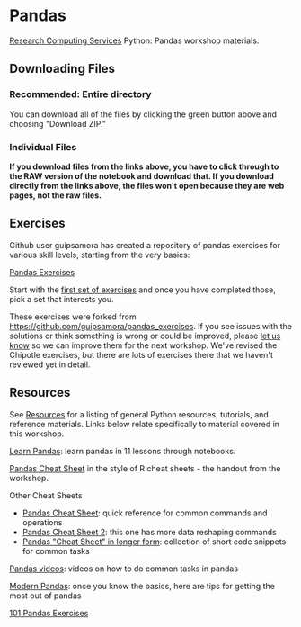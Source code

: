 # Pandas

[Research Computing Services](http://www.it.northwestern.edu/research/) Python: Pandas workshop materials.

## Downloading Files

### Recommended: Entire directory

You can download all of the files by clicking the green button above and choosing "Download ZIP."

### Individual Files

**If you download files from the links above, you have to click through to the RAW version of the notebook and download that.  If you download directly from the links above, the files won't open because they are web pages, not the raw files.**


## Exercises

Github user guipsamora has created a repository of pandas exercises for various skill levels, starting from the very basics:

[Pandas Exercises](https://github.com/nuitrcs/pandas_exercises)

Start with the [first set of exercises](https://github.com/nuitrcs/pandas_exercises/tree/master/01_Getting_%26_Knowing_Your_Data/Chipotle) and once you have completed those, pick a set that interests you.  

These exercises were forked from https://github.com/guipsamora/pandas_exercises.  If you see issues with the solutions or think something is wrong or could be improved, please [let us know](mailto:m-rich@northwestern.edu) so we can improve them for the next workshop.  We've revised the Chipotle exercises, but there are lots of exercises there that we haven't reviewed yet in detail.


## Resources

See [Resources](https://github.com/nuitrcs/pythonworkshops/blob/master/resources.md) for a listing of general Python resources, tutorials, and reference materials.  Links below relate specifically to material covered in this workshop.

[Learn Pandas](https://bitbucket.org/hrojas/learn-pandas): learn pandas in 11 lessons through notebooks. 

[Pandas Cheat Sheet](https://github.com/pandas-dev/pandas/raw/master/doc/cheatsheet/Pandas_Cheat_Sheet.pdf) in the style of R cheat sheets - the handout from the workshop.

Other Cheat Sheets 

* [Pandas Cheat Sheet](https://s3.amazonaws.com/assets.datacamp.com/blog_assets/PandasPythonForDataScience.pdf): quick reference for common commands and operations
* [Pandas Cheat Sheet 2](https://s3.amazonaws.com/assets.datacamp.com/blog_assets/Python_Pandas_Cheat_Sheet_2.pdf): this one has more data reshaping commands
* [Pandas "Cheat Sheet" in longer form](http://nbviewer.jupyter.org/github/pybokeh/ipython_notebooks/blob/master/pandas/PandasCheatSheet.ipynb): collection of short code snippets for common tasks

[Pandas videos](https://github.com/justmarkham/pandas-videos): videos on how to do common tasks in pandas

[Modern Pandas](https://tomaugspurger.github.io/modern-1-intro): once you know the basics, here are tips for getting the most out of pandas

[101 Pandas Exercises](https://www.machinelearningplus.com/python/101-pandas-exercises-python/)

